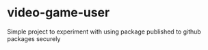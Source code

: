 # video-game-user
Simple project to experiment with using package published to github packages securely
